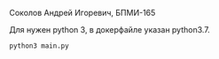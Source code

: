 Соколов Андрей Игоревич, БПМИ-165

Для нужен python 3, в докерфайле указан python3.7.

```bash
python3 main.py
```
